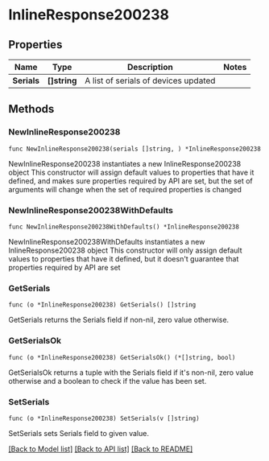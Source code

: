 # InlineResponse200238

## Properties

Name | Type | Description | Notes
------------ | ------------- | ------------- | -------------
**Serials** | **[]string** | A list of serials of devices updated | 

## Methods

### NewInlineResponse200238

`func NewInlineResponse200238(serials []string, ) *InlineResponse200238`

NewInlineResponse200238 instantiates a new InlineResponse200238 object
This constructor will assign default values to properties that have it defined,
and makes sure properties required by API are set, but the set of arguments
will change when the set of required properties is changed

### NewInlineResponse200238WithDefaults

`func NewInlineResponse200238WithDefaults() *InlineResponse200238`

NewInlineResponse200238WithDefaults instantiates a new InlineResponse200238 object
This constructor will only assign default values to properties that have it defined,
but it doesn't guarantee that properties required by API are set

### GetSerials

`func (o *InlineResponse200238) GetSerials() []string`

GetSerials returns the Serials field if non-nil, zero value otherwise.

### GetSerialsOk

`func (o *InlineResponse200238) GetSerialsOk() (*[]string, bool)`

GetSerialsOk returns a tuple with the Serials field if it's non-nil, zero value otherwise
and a boolean to check if the value has been set.

### SetSerials

`func (o *InlineResponse200238) SetSerials(v []string)`

SetSerials sets Serials field to given value.



[[Back to Model list]](../README.md#documentation-for-models) [[Back to API list]](../README.md#documentation-for-api-endpoints) [[Back to README]](../README.md)


